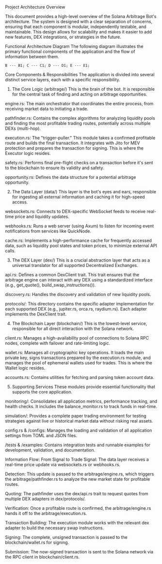 Project Architecture Overview


This document provides a high-level overview of the Solana Arbitrage Bot's architecture. The system is designed with a clear separation of concerns, ensuring that each component is modular, independently testable, and maintainable. This design allows for scalability and makes it easier to add new features, DEX integrations, or strategies in the future.

Functional Architecture Diagram
The following diagram illustrates the primary functional components of the application and the flow of information between them.

    
    B --- B1; C --- C1; D --- D1; E --- E1;

Core Components & Responsibilities
The application is divided into several distinct service layers, each with a specific responsibility.

1. The Core Logic (arbitrage/)
This is the brain of the bot. It is responsible for the central task of finding and acting on arbitrage opportunities.

engine.rs: The main orchestrator that coordinates the entire process, from receiving market data to initiating a trade.

pathfinder.rs: Contains the complex algorithms for analyzing liquidity pools and finding the most profitable trading routes, potentially across multiple DEXs (multi-hop).

execution.rs: The "trigger-puller." This module takes a confirmed profitable route and builds the final transaction. It integrates with Jito for MEV protection and prepares the transaction for signing. This is where the Executor logic resides.

safety.rs: Performs final pre-flight checks on a transaction before it's sent to the blockchain to ensure its validity and safety.

opportunity.rs: Defines the data structure for a potential arbitrage opportunity.

2. The Data Layer (data/)
This layer is the bot's eyes and ears, responsible for ingesting all external information and caching it for high-speed access.

websockets.rs: Connects to DEX-specific WebSocket feeds to receive real-time price and liquidity updates.

webhooks.rs: Runs a web server (using Axum) to listen for incoming event notifications from services like QuickNode.

cache.rs: Implements a high-performance cache for frequently accessed data, such as liquidity pool states and token prices, to minimize external API calls.

3. The DEX Layer (dex/)
This is a crucial abstraction layer that acts as a universal translator for all supported Decentralized Exchanges.

api.rs: Defines a common DexClient trait. This trait ensures that the arbitrage engine can interact with any DEX using a standardized interface (e.g., get_quote(), build_swap_instructions()).

discovery.rs: Handles the discovery and validation of new liquidity pools.

protocols/: This directory contains the specific adapter implementation for each supported DEX (e.g., jupiter.rs, orca.rs, raydium.rs). Each adapter implements the DexClient trait.

4. The Blockchain Layer (blockchain/)
This is the lowest-level service, responsible for all direct interaction with the Solana network.

client.rs: Manages a high-availability pool of connections to Solana RPC nodes, complete with failover and rate-limiting logic.

wallet.rs: Manages all cryptographic key operations. It loads the main private key, signs transactions prepared by the execution.rs module, and manages the pool of ephemeral wallets used for trades. This is where the Wallet logic resides.

accounts.rs: Contains utilities for fetching and parsing token account data.

5. Supporting Services
These modules provide essential functionality that supports the core application.

monitoring/: Consolidates all application metrics, performance tracking, and health checks. It includes the balance_monitor.rs to track funds in real-time.

simulation/: Provides a complete paper trading environment for testing strategies against live or historical market data without risking real assets.

config.rs & /configs: Manages the loading and validation of all application settings from TOML and JSON files.

/tests & /examples: Contains integration tests and runnable examples for development, validation, and documentation.

Information Flow: From Signal to Trade
Signal: The data layer receives a real-time price update via websockets.rs or webhooks.rs.

Detection: This update is passed to the arbitrage/engine.rs, which triggers the arbitrage/pathfinder.rs to analyze the new market state for profitable routes.

Quoting: The pathfinder uses the dex/api.rs trait to request quotes from multiple DEX adapters in dex/protocols/.

Verification: Once a profitable route is confirmed, the arbitrage/engine.rs hands it off to the arbitrage/execution.rs.

Transaction Building: The execution module works with the relevant dex adapter to build the necessary swap instructions.

Signing: The complete, unsigned transaction is passed to the blockchain/wallet.rs for signing.

Submission: The now-signed transaction is sent to the Solana network via the RPC client in blockchain/client.rs.